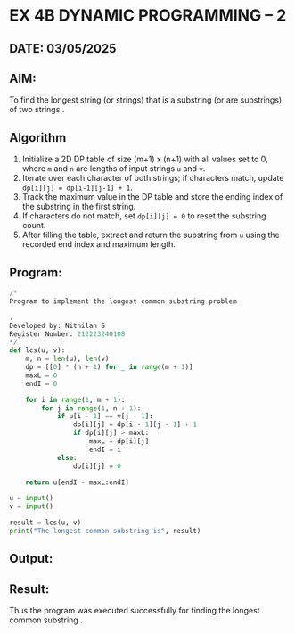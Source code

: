 # EX 4B DYNAMIC PROGRAMMING – 2
## DATE: 03/05/2025
## AIM: 
To find the longest string (or strings) that is a substring (or are substrings) of two strings..

## Algorithm

1. Initialize a 2D DP table of size (m+1) x (n+1) with all values set to 0, where `m` and `n` are lengths of input strings `u` and `v`.
2. Iterate over each character of both strings; if characters match, update `dp[i][j] = dp[i-1][j-1] + 1`.
3. Track the maximum value in the DP table and store the ending index of the substring in the first string.
4. If characters do not match, set `dp[i][j] = 0` to reset the substring count.
5. After filling the table, extract and return the substring from `u` using the recorded end index and maximum length.


## Program:
```python
/*
Program to implement the longest common substring problem

.
Developed by: Nithilan S
Register Number: 212223240108
*/
def lcs(u, v):
    m, n = len(u), len(v)
    dp = [[0] * (n + 1) for _ in range(m + 1)]
    maxL = 0
    endI = 0

    for i in range(1, m + 1):
        for j in range(1, n + 1):
            if u[i - 1] == v[j - 1]:
                dp[i][j] = dp[i - 1][j - 1] + 1
                if dp[i][j] > maxL:
                    maxL = dp[i][j]
                    endI = i
            else:
                dp[i][j] = 0

    return u[endI - maxL:endI]

u = input()
v = input()

result = lcs(u, v)
print("The longest common substring is", result)

```

## Output:



## Result:
Thus the program was executed successfully for finding the longest common substring .
